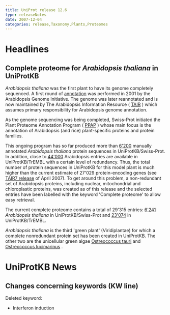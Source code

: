 ```yaml
---
title: UniProt release 12.6
type: releaseNotes
date: 2007-12-04
categories: release,Taxonomy,Plants,Proteomes
---
```


# Headlines

## Complete proteome for _Arabidopsis thaliana_ in UniProtKB

_Arabidopsis thaliana_ was the first plant to have its genome completely sequenced. A first round of [annotation](http://view.ncbi.nlm.nih.gov/pubmed/11130711) was performed in 2001 by the Arabidopsis Genome Initiative. The genome was later reannotated and is now maintained by The Arabidopsis Information Resource ( [TAIR](http://www.arabidopsis.org/) ) which assumes primary responsibility for Arabidopsis genome annotation.

As the genome sequencing was being completed, Swiss-Prot initiated the Plant Proteome Annotation Program ( [PPAP](http://www.uniprot.org/help/Plants) ) whose main focus is the annotation of Arabidopsis (and rice) plant-specific proteins and protein families.

This ongoing program has so far produced more than [6'200](http://www.uniprot.org/uniprotkb?query=taxonomy:3702+AND+reviewed:yes) manually annotated _Arabidopsis thaliana_ protein sequences in UniProtKB/Swiss-Prot. In addition, close to [44'000](http://www.uniprot.org/uniprotkb?query=taxonomy:3702+AND+reviewed:no) Arabidopsis entries are available in UniProtKB/TrEMBL with a certain level of redundancy. Thus, the total number of protein sequences in UniProtKB for this model plant is much higher than the current estimate of 27'029 protein-encoding genes (see [TAIR7 release](http://www.arabidopsis.org/portals/genAnnotation/gene_structural_annotation/annotation_data.jsp) of April 2007). To get around this problem, a non-redundant set of Arabidopsis proteins, including nuclear, mitochondrial and chloroplastic proteins, was created as of this release and the selected entries have been labelled with the keyword 'Complete proteome' to allow easy retrieval.

The current complete proteome contains a total of 29'315 entries: [6'241](http://www.uniprot.org/uniprotkb?query=taxonomy:3702+AND+keyword:181+AND+reviewed:yes) _Arabidopsis thaliana_ in UniProtKB/Swiss-Prot and [23'074](http://www.uniprot.org/uniprotkb?query=taxonomy:3702+AND+keyword:181+AND+reviewed:no) in UniProtKB/TrEMBL.

_Arabidopsis thaliana_ is the third 'green plant' (Viridiplantae) for which a complete nonredundant protein set has been created in UniProtKB. The other two are the unicellular green algae [Ostreococcus tauri](http://www.uniprot.org/uniprotkb?query=taxonomy:70448+AND+keyword:181) and [Ostreococcus lucimarinus](http://www.uniprot.org/uniprotkb?query=taxonomy:436017+AND+keyword:181) .

# UniProtKB News

## Changes concerning keywords (KW line)

Deleted keyword:

- Interferon induction
